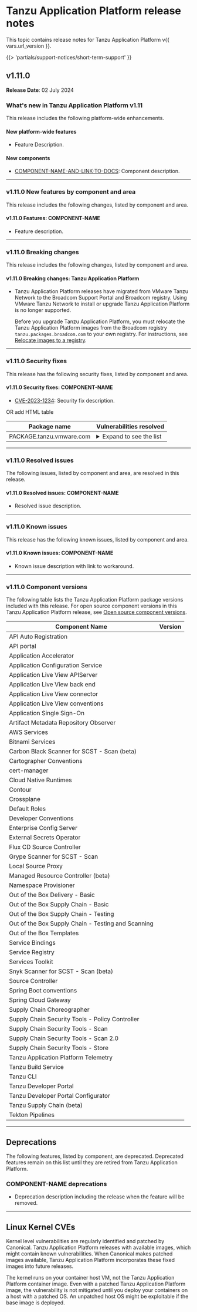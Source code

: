 # Tanzu Application Platform release notes

This topic contains release notes for Tanzu Application Platform v{{ vars.url_version }}.

<!-- The below partial is in the docs-tap/partials/support-notices directory -->

{{> 'partials/support-notices/short-term-support' }}

## <a id='1-11-0'></a> v1.11.0

**Release Date**: 02 July 2024

### <a id='1-11-0-whats-new'></a> What's new in Tanzu Application Platform v1.11

This release includes the following platform-wide enhancements.

#### <a id='1-11-0-new-platform-features'></a> New platform-wide features

- Feature Description.

#### <a id='1-11-0-new-components'></a> New components

- [COMPONENT-NAME-AND-LINK-TO-DOCS](): Component description.

---

### <a id='1-11-0-new-features'></a> v1.11.0 New features by component and area

This release includes the following changes, listed by component and area.

#### <a id='1-11-0-COMPONENT-NAME'></a> v1.11.0 Features: COMPONENT-NAME

- Feature description.

---

### <a id='1-11-0-breaking-changes'></a> v1.11.0 Breaking changes

This release includes the following changes, listed by component and area.

#### <a id='1-11-0-tap-bc'></a> v1.11.0 Breaking changes: Tanzu Application Platform

- Tanzu Application Platform releases have migrated from VMware Tanzu Network to the
  Broadcom Support Portal and Broadcom registry.
  Using VMware Tanzu Network to install or upgrade Tanzu Application Platform is no longer supported.

  Before you upgrade Tanzu Application Platform, you must relocate the Tanzu Application Platform
  images from the Broadcom registry `tanzu.packages.broadcom.com` to your own registry. For instructions,
  see [Relocate images to a registry](install-online/profile.html#relocate-images).

---

### <a id='1-11-0-security-fixes'></a> v1.11.0 Security fixes

This release has the following security fixes, listed by component and area.

#### <a id='1-11-0-COMPONENT-NAME-fixes'></a> v1.11.0 Security fixes: COMPONENT-NAME

- [CVE-2023-1234](https://nvd.nist.gov/vuln/detail/CVE-2023-1234): Security fix description.

OR add HTML table

<table>
<thead>
<tr>
<th>Package name</th>
<th>Vulnerabilities resolved</th>
</tr>
</thead>
<tbody>
<tr>
<td>PACKAGE.tanzu.vmware.com</td>
<td><details><summary>Expand to see the list</summary><ul>
<li><a href="https://github.com/advisories/GHSA-xxxx-xxxx-xxxx">GHSA-xxxx-xxxx-xxxx</a></li>
<li><a href="https://nvd.nist.gov/vuln/detail/CVE-2023-12345">CVE-2023-12345</a></li>
</ul></details></td>
</tr>
</tbody>
</table>

---

### <a id='1-11-0-resolved-issues'></a> v1.11.0 Resolved issues

The following issues, listed by component and area, are resolved in this release.

#### <a id='1-11-0-COMPONENT-NAME-ri'></a> v1.11.0 Resolved issues: COMPONENT-NAME

- Resolved issue description.

---

### <a id='1-11-0-known-issues'></a> v1.11.0 Known issues

This release has the following known issues, listed by component and area.

#### <a id='1-11-0-COMPONENT-NAME-ki'></a> v1.11.0 Known issues: COMPONENT-NAME

- Known issue description with link to workaround.

---

### <a id='1-11-0-components'></a> v1.11.0 Component versions

The following table lists the Tanzu Application Platform package versions included with this release.
For open source component versions in this Tanzu Application Platform release, see
[Open source component versions](oss-component-versions.hbs.md).

| Component Name                                     | Version |
| -------------------------------------------------- | ------- |
| API Auto Registration                              |         |
| API portal                                         |         |
| Application Accelerator                            |         |
| Application Configuration Service                  |         |
| Application Live View APIServer                    |         |
| Application Live View back end                     |         |
| Application Live View connector                    |         |
| Application Live View conventions                  |         |
| Application Single Sign-On                         |         |
| Artifact Metadata Repository Observer              |         |
| AWS Services                                       |         |
| Bitnami Services                                   |         |
| Carbon Black Scanner for SCST - Scan (beta)        |         |
| Cartographer Conventions                           |         |
| cert-manager                                       |         |
| Cloud Native Runtimes                              |         |
| Contour                                            |         |
| Crossplane                                         |         |
| Default Roles                                      |         |
| Developer Conventions                              |         |
| Enterprise Config Server                           |         |
| External Secrets Operator                          |         |
| Flux CD Source Controller                          |         |
| Grype Scanner for SCST - Scan                      |         |
| Local Source Proxy                                 |         |
| Managed Resource Controller (beta)                 |         |
| Namespace Provisioner                              |         |
| Out of the Box Delivery - Basic                    |         |
| Out of the Box Supply Chain - Basic                |         |
| Out of the Box Supply Chain - Testing              |         |
| Out of the Box Supply Chain - Testing and Scanning |         |
| Out of the Box Templates                           |         |
| Service Bindings                                   |         |
| Service Registry                                   |         |
| Services Toolkit                                   |         |
| Snyk Scanner for SCST - Scan (beta)                |         |
| Source Controller                                  |         |
| Spring Boot conventions                            |         |
| Spring Cloud Gateway                               |         |
| Supply Chain Choreographer                         |         |
| Supply Chain Security Tools - Policy Controller    |         |
| Supply Chain Security Tools - Scan                 |         |
| Supply Chain Security Tools - Scan 2.0             |         |
| Supply Chain Security Tools - Store                |         |
| Tanzu Application Platform Telemetry               |         |
| Tanzu Build Service                                |         |
| Tanzu CLI                                          |         |
| Tanzu Developer Portal                             |         |
| Tanzu Developer Portal Configurator                |         |
| Tanzu Supply Chain (beta)                          |         |
| Tekton Pipelines                                   |         |

---

## <a id='deprecations'></a> Deprecations

The following features, listed by component, are deprecated.
Deprecated features remain on this list until they are retired from Tanzu Application Platform.

### <a id='COMPONENT-NAME-deprecations'></a> COMPONENT-NAME deprecations

- Deprecation description including the release when the feature will be removed.

---

## <a id="linux-kernel-cves"></a> Linux Kernel CVEs

Kernel level vulnerabilities are regularly identified and patched by Canonical.
Tanzu Application Platform releases with available images, which might contain known vulnerabilities.
When Canonical makes patched images available, Tanzu Application Platform incorporates these fixed
images into future releases.

The kernel runs on your container host VM, not the Tanzu Application Platform container image.
Even with a patched Tanzu Application Platform image, the vulnerability is not mitigated until you
deploy your containers on a host with a patched OS. An unpatched host OS might be exploitable if
the base image is deployed.
